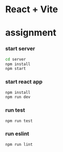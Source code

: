 # React + Vite

# assignment

### start server
```sh
cd server
npm install
npm start
```

### start react app
```sh
npm install
npm run dev
```

### run test 
```sh
npm run test
```

### run eslint
```sh
npm run lint
```
